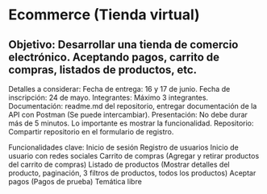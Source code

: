 # Ecommerce (Tienda virtual)

## Objetivo: Desarrollar una tienda de comercio electrónico. Aceptando pagos, carrito de compras, listados de productos, etc.

Detalles a considerar:
Fecha de entrega: 16 y 17 de junio.
Fecha de inscripción: 24 de mayo.
Integrantes: Máximo 3 integrantes.
Documentación: readme.md del repositorio, entregar documentación de la API con Postman (Se puede intercambiar).
Presentación: No debe durar más de 5 minutos. Lo importante es mostrar la funcionalidad.
Repositorio: Compartir repositorio en el formulario de registro.

Funcionalidades clave:
Inicio de sesión
Registro de usuarios
Inicio de usuario con redes sociales
Carrito de compras (Agregar y retirar productos del carrito de compras)
Listado de productos (Mostrar detalles del producto, paginación, 3 filtros de productos, todos los productos)
Aceptar pagos (Pagos de prueba)
Temática libre
